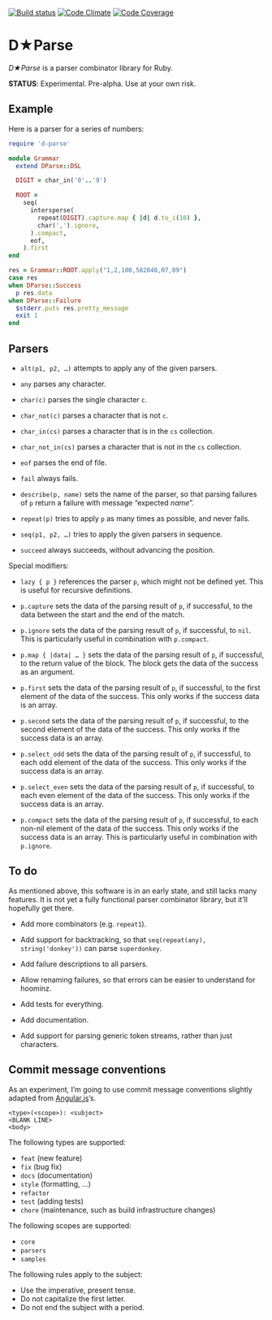 [![Build status](http://img.shields.io/travis/ddfreyne/d-parse.svg)](https://travis-ci.org/ddfreyne/d-parse)
[![Code Climate](http://img.shields.io/codeclimate/github/ddfreyne/d-parse.svg)](https://codeclimate.com/github/ddfreyne/d-parse)
[![Code Coverage](http://img.shields.io/coveralls/ddfreyne/d-parse.svg)](https://coveralls.io/r/ddfreyne/d-parse)

# D★Parse

_D★Parse_ is a parser combinator library for Ruby.

**STATUS**: Experimental. Pre-alpha. Use at your own risk.

## Example

Here is a parser for a series of numbers:

```ruby
require 'd-parse'

module Grammar
  extend DParse::DSL

  DIGIT = char_in('0'..'9')

  ROOT =
    seq(
      intersperse(
        repeat(DIGIT).capture.map { |d| d.to_i(10) },
        char(',').ignore,
      ).compact,
      eof,
    ).first
end

res = Grammar::ROOT.apply("1,2,100,582048,07,09")
case res
when DParse::Success
  p res.data
when DParse::Failure
  $stderr.puts res.pretty_message
  exit 1
end
```

## Parsers

* `alt(p1, p2, …)` attempts to apply any of the given parsers.

* `any` parses any character.

* `char(c)` parses the single character `c`.

* `char_not(c)` parses a character that is not `c`.

* `char_in(cs)` parses a character that is in the `cs` collection.

* `char_not_in(cs)` parses a character that is not in the `cs` collection.

* `eof` parses the end of file.

* `fail` always fails.

* `describe(p, name)` sets the name of the parser, so that parsing failures of `p` return a failure with message “expected <var>name</var>”.

* `repeat(p)` tries to apply `p` as many times as possible, and never fails.

* `seq(p1, p2, …)` tries to apply the given parsers in sequence.

* `succeed` always succeeds, without advancing the position.

Special modifiers:

* `lazy { p }` references the parser `p`, which might not be defined yet. This is useful for recursive definitions.

* `p.capture` sets the data of the parsing result of `p`, if successful, to the data between the start and the end of the match.

* `p.ignore` sets the data of the parsing result of `p`, if successful, to `nil`. This is particularly useful in combination with `p.compact`.

* `p.map { |data| … }` sets the data of the parsing result of `p`, if successful, to the return value of the block. The block gets the data of the success as an argument.

* `p.first` sets the data of the parsing result of `p`, if successful, to the first element of the data of the success. This only works if the success data is an array.

* `p.second` sets the data of the parsing result of `p`, if successful, to the second element of the data of the success. This only works if the success data is an array.

* `p.select_odd` sets the data of the parsing result of `p`, if successful, to each odd element of the data of the success. This only works if the success data is an array.

* `p.select_even` sets the data of the parsing result of `p`, if successful, to each even element of the data of the success. This only works if the success data is an array.

* `p.compact` sets the data of the parsing result of `p`, if successful, to each non-nil element of the data of the success. This only works if the success data is an array. This is particularly useful in combination with `p.ignore`.

## To do

As mentioned above, this software is in an early state, and still lacks many features. It is not yet a fully functional parser combinator library, but it’ll hopefully get there.

* Add more combinators (e.g. `repeat1`).

* Add support for backtracking, so that `seq(repeat(any), string('donkey'))` can parse `superdonkey`.

* Add failure descriptions to all parsers.

* Allow renaming failures, so that errors can be easier to understand for hoominz.

* Add tests for everything.

* Add documentation.

* Add support for parsing generic token streams, rather than just characters.

## Commit message conventions

As an experiment, I’m going to use commit message conventions slightly adapted from [Angular.js](https://github.com/angular/angular.js/blob/master/CONTRIBUTING.md)’s.

```
<type>(<scope>): <subject>
<BLANK LINE>
<body>
```

The following types are supported:

* `feat` (new feature)
* `fix` (bug fix)
* `docs` (documentation)
* `style` (formatting, …)
* `refactor`
* `test` (adding tests)
* `chore` (maintenance, such as build infrastructure changes)

The following scopes are supported:

* `core`
* `parsers`
* `samples`

The following rules apply to the subject:

* Use the imperative, present tense.
* Do not capitalize the first letter.
* Do not end the subject with a period.
